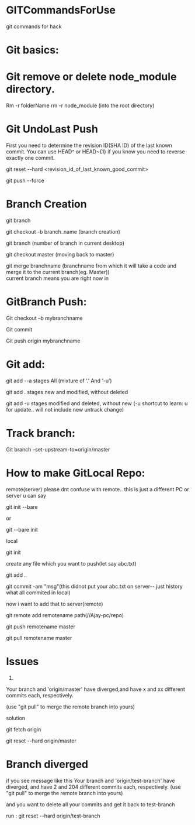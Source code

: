 # GITCommandsForUse
git commands for hack


# Git basics:


# Git remove or delete node_module directory.
Rm -r folderName
rm -r node_module (into the root directory)


# Git UndoLast Push

First you need to determine the revision ID(SHA ID) of the last known commit. You can use HEAD^ or HEAD~{1} if you know you need to reverse exactly one commit.

git reset --hard <revision_id_of_last_known_good_commit>

git push --force

# Branch Creation

git branch

git checkout -b branch_name (branch creation)

git branch (number of branch in current desktop)


git checkout master (moving back to master)

git merge branchname (branchname from which it will take a code and merge it to the current branch(eg. Master))  
current branch means you are right now in


# GitBranch Push:

Git checkout –b mybranchname

Git commit 

Git push origin mybranchname



# Git add:

git add --a stages All (mixture of ‘.’ And ‘-u’)

git add . stages new and modified, without deleted

git add -u stages modified and deleted, without new  (-u shortcut to learn: u for update.. will not include new untrack change)

# Track branch:

Git branch –set-upstream-to=origin/master


# How to make GitLocal Repo:

remote(server)   please dnt confuse with remote.. this is just a different PC or server u can say

git init --bare

or

git --bare init

local

git init

create any file which you want to push(let say abc.txt)

git add .

git commit -am "msg"(this didnot put your abc.txt on server-- just history what all commited in local)


now i want to add that to server(remote)

git remote add remotename path(//Ajay-pc/repo)

git push remotename master


git pull remotename master


# Issues

1)
Your branch and 'origin/master' have diverged,and have x and xx different commits each, respectively.

(use "git pull" to merge the remote branch into yours)

solution

git fetch origin

git reset --hard origin/master

# Branch diverged

if you see message like this
Your branch and 'origin/test-branch' have diverged,
and have 2 and 204 different commits each, respectively.
  (use "git pull" to merge the remote branch into yours)

and you want to delete all your commits and get it back to test-branch 

run : git reset --hard origin/test-branch
